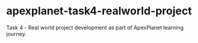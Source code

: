 # apexplanet-task4-realworld-project
Task 4 - Real world project development as part of ApexPlanet learning journey.
